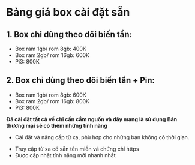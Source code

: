 # Bảng giá box cài đặt sẵn
## 1. Box chỉ dùng theo dõi biến tần:
- Box ram 1gb/ rom 8gb: 400K
- Box ram 2gb/ rom 16gb: 600K
- Pi3: 800K
## 2. Box chỉ dùng theo dõi biến tần + Pin:
- Box ram 1gb/ rom 8gb: 600K
- Box ram 2gb/ rom 16gb: 800K
- Pi3: 800K

**Đã cài đặt tất cả về chỉ cần cắm nguồn và dây mạng là sử dụng**
**Bản thương mại sẽ có thêm những tính năng**
+ Cài đặt và nâng cấp từ xa, phù hợp cho những bạn không có thời gian.
<!-- + Sử dụng addon riêng để không spam server của lux. -->
+ Truy cập từ xa có sẵn tên miền và chứng chỉ https
+ Được cập nhật tính năng mới nhanh nhất